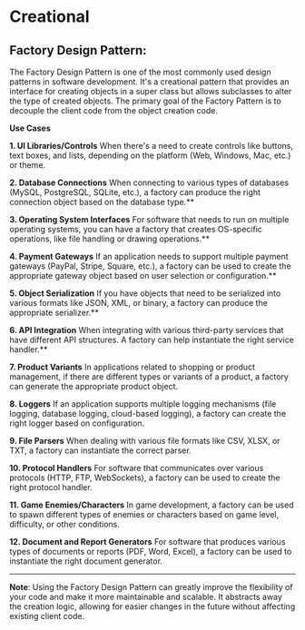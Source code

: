 # Creational

## Factory Design Pattern:
The Factory Design Pattern is one of the most commonly used design patterns in software development. It's a creational pattern that provides an interface for creating objects in a super class but allows subclasses to alter the type of created objects. The primary goal of the Factory Pattern is to decouple the client code from the object creation code.

**Use Cases**

**1. UI Libraries/Controls**
When there's a need to create controls like buttons, text boxes, and lists, depending on the platform (Web, Windows, Mac, etc.) or theme.

**2. Database Connections**
When connecting to various types of databases (MySQL, PostgreSQL, SQLite, etc.), a factory can produce the right connection object based on the database type.**

**3. Operating System Interfaces**
For software that needs to run on multiple operating systems, you can have a factory that creates OS-specific operations, like file handling or drawing operations.**

**4. Payment Gateways**
If an application needs to support multiple payment gateways (PayPal, Stripe, Square, etc.), a factory can be used to create the appropriate gateway object based on user selection or configuration.**

**5. Object Serialization**
If you have objects that need to be serialized into various formats like JSON, XML, or binary, a factory can produce the appropriate serializer.**

**6. API Integration**
When integrating with various third-party services that have different API structures. A factory can help instantiate the right service handler.**

**7. Product Variants**
In applications related to shopping or product management, if there are different types or variants of a product, a factory can generate the appropriate product object.

**8. Loggers**
If an application supports multiple logging mechanisms (file logging, database logging, cloud-based logging), a factory can create the right logger based on configuration.

**9. File Parsers**
When dealing with various file formats like CSV, XLSX, or TXT, a factory can instantiate the correct parser.

**10. Protocol Handlers**
For software that communicates over various protocols (HTTP, FTP, WebSockets), a factory can be used to create the right protocol handler.

**11. Game Enemies/Characters**
In game development, a factory can be used to spawn different types of enemies or characters based on game level, difficulty, or other conditions.

**12. Document and Report Generators**
For software that produces various types of documents or reports (PDF, Word, Excel), a factory can be used to instantiate the right document generator.

---

**Note**: Using the Factory Design Pattern can greatly improve the flexibility of your code and make it more maintainable and scalable. It abstracts away the creation logic, allowing for easier changes in the future without affecting existing client code.
